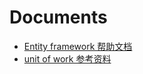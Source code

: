 # Documents

- [Entity framework 帮助文档](https://github.com/jaapyang/Documents/tree/master/doc_for_Entity_framework)
- [unit of work 参考资料](unti_of_work)
